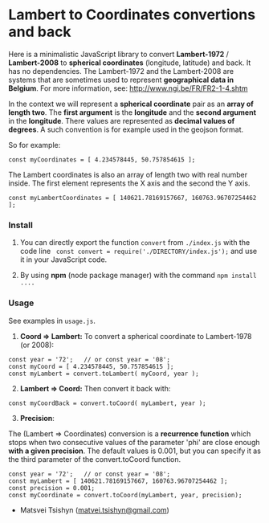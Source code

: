 # Lambert to Coordinates convertions and back

Here is a minimalistic JavaScript library to convert **Lambert-1972** / **Lambert-2008** to **spherical coordinates** (longitude, latitude) and back. It has no dependencies.
The Lambert-1972 and the Lambert-2008 are systems that are sometimes used to represent **geographical data in Belgium**.
For more information, see:   http://www.ngi.be/FR/FR2-1-4.shtm


In the context we will represent a **spherical coordinate** pair as an **array of length two**. The **first argument** is the **longitude** and the **second argument** in the **longitude**. There values are represented as **decimal values of degrees**. A such convention is for example used in the geojson format.

So for example:
```
const myCoordinates = [ 4.234578445, 50.757854615 ];
```
The Lambert coordinates is also an array of length two with real number inside. The first element represents the X axis and the second the Y axis.
```
const myLambertCoordinates = [ 140621.78169157667, 160763.96707254462 ];
```

### Install

1) You can directly export the function ``convert`` from ``./index.js`` with the code line
`` const convert = require('./DIRECTORY/index.js');``
and use it in your JavaScript code.

2) By using **npm** (node package manager) with the command
``npm install ....``

### Usage

See examples in ``usage.js``.

1) **Coord => Lambert:** To convert a spherical coordinate to Lambert-1978 (or 2008):
```
const year = '72';   // or const year = '08';
const myCoord = [ 4.234578445, 50.757854615 ];
const myLambert = convert.toLambert( myCoord, year );
```

2) **Lambert => Coord:** Then convert it back with:
```
const myCoordBack = convert.toCoord( myLambert, year );
```


3) **Precision**:

The (Lambert => Coordinates) conversion is a **recurrence function** which stops when two consecutive values of the parameter 'phi' are close enough **with a given precision**.
The default values is 0.001, but you can specify it as the third parameter of the convert.toCoord function.
```
const year = '72';   // or const year = '08';
const myLambert = [ 140621.78169157667, 160763.96707254462 ];
const precision = 0.001;
const myCoordinate = convert.toCoord(myLambert, year, precision);
```




- Matsvei Tsishyn (matvei.tsishyn@gmail.com)
